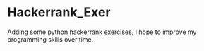 # Hackerrank_Exer

Adding some python hackerrank exercises, I hope to improve my programming skills over time. 

